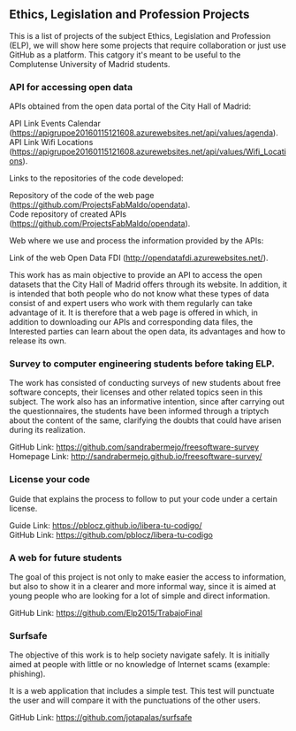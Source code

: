 ## Ethics, Legislation and Profession Projects

This is a list of projects of the subject Ethics, Legislation and Profession (ELP), we will show here some projects that 
require collaboration or just use GitHub as a platform. This catgory it's meant to be useful to the Complutense University 
of Madrid students.

### API for accessing open data

APIs obtained from the open data portal of the City Hall of Madrid:

API Link Events Calendar (https://apigrupoe20160115121608.azurewebsites.net/api/values/agenda).    
API Link Wifi Locations (https://apigrupoe20160115121608.azurewebsites.net/api/values/Wifi_Locations).    

Links to the repositories of the code developed: 

Repository of the code of the web page (https://github.com/ProjectsFabMaldo/opendata).     
Code repository of created APIs (https://github.com/ProjectsFabMaldo/opendata).   

Web where we use and process the information provided by the APIs:   

Link of the web Open Data FDI  (http://opendatafdi.azurewebsites.net/).   

This work has as main objective to provide an API to access the open datasets that the
City Hall of Madrid offers through its website. In addition, it is intended that both people who do not know what 
these types of data consist of and expert users who work with them regularly can take advantage of it. 
It is therefore that a web page is offered in which, in addition to downloading our APIs and corresponding data files, the
Interested parties can learn about the open data, its advantages and how to release its own.

### Survey to computer engineering students before taking ELP.

The work has consisted of conducting surveys of new students about free software concepts, their 
licenses and other related topics seen in this subject. The work also has an informative intention, since after 
carrying out the questionnaires, the students have been informed through a triptych about the content of the 
same, clarifying the doubts that could have arisen during its realization.

GitHub Link: https://github.com/sandrabermejo/freesoftware-survey     
Homepage Link: http://sandrabermejo.github.io/freesoftware-survey/   

### License your code

Guide that explains the process to follow to put your code under a certain license.

Guide Link: https://pblocz.github.io/libera-tu-codigo/    
GitHub Link: https://github.com/pblocz/libera-tu-codigo

### A web for future students   
The goal of this project is not only to make easier the access to information, 
but also to show it in a clearer and more informal way, since it is aimed at 
young people who are looking for a lot of simple and direct information. 

GitHub Link: https://github.com/Elp2015/TrabajoFinal   


### Surfsafe

The objective of this work is to help society navigate safely. It is initially aimed at people with 
little or no knowledge of Internet scams (example: phishing).

It is a web application that includes a simple test. This test will punctuate the user and will compare
it with the punctuations of the other users.

GitHub Link: https://github.com/jotapalas/surfsafe    


